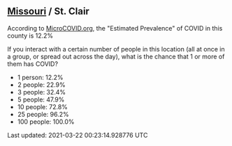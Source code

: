 
## [Missouri](/united-states/missouri) / St. Clair

According to [MicroCOVID.org](http://microcovid.org),
the "Estimated Prevalence" of COVID in this county is 12.2%

If you interact with a certain number of people in this location
(all at once in a group, or spread out across the day), what is the chance that
1 or more of them has COVID?

- 1 person: 12.2%
- 2 people: 22.9%
- 3 people: 32.4%
- 5 people: 47.9%
- 10 people: 72.8%
- 25 people: 96.2%
- 100 people: 100.0%

Last updated: 2021-03-22 00:23:14.928776 UTC
